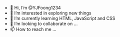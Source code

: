 - 👋 Hi, I’m @YJFoong1234
- 👀 I’m interested in exploring new things
- 🌱 I’m currently learning HTML, JavaScript and CSS
- 💞️ I’m looking to collaborate on ...
- 📫 How to reach me ...

<!---
Annleonn/Annleonn is a ✨ special ✨ repository because its `README.md` (this file) appears on your GitHub profile.
You can click the Preview link to take a look at your changes.
--->
